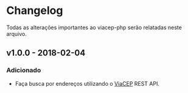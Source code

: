 # Changelog

Todas as alterações importantes ​​ao viacep-php serão relatadas neste arquivo.

## v1.0.0 - 2018-02-04

### Adicionado
- Faça busca por endereços utilizando o [ViaCEP](https://viacep.com.br) REST API.
